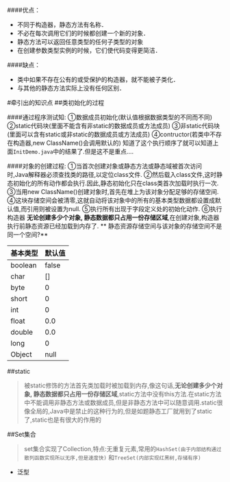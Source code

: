 ####优点：
- 不同于构造器，静态方法有名称．
- 不必在每次调用它们的时候都创建一个新的对象．
- 静态方法可以返回任意类型的任何子类型的对象
- 在创建参数类型实例的时候，它们使代码变得更简洁．

####缺点：
- 类中如果不存在公有的或受保护的构造器，就不能被子类化．
- 与其他的静态方法实际上没有任何区别．

#牵引出的知识点
 ##类初始化的过程


####通过程序测试知:
①数据成员初始化(默认值根据数据类型的不同而不同)
②static代码块(里面不能含有非static的数据成员或方法成员)
③非static代码块(里面可以含有static或非static的数据成员或方法成员)
④contructor(若类中不存在构造器,new ClassName()会调用默认的)
知道了这个执行顺序了就可以知道上面`InitDemo.java`中的结果了.但是这不是重点....

####对象的创建过程:
①当首次创建对象或静态方法或静态域被首次访问时,Java解释器必须查找类的路径,以定位class文件.
②然后载入class文件,这时静态初始化的所有动作都会执行.因此,静态初始化只在class类首次加载时执行一次.
③当用new ClassName()创建对象时,首先在堆上为该对象分配足够的存储空间.
④这块存储空间会被清零,这就自动将该对象中的所有的基本类型数据都设置成默认值,而引用则被设置为null.
⑤执行所有出现于字段定义处的初始化动作.
⑥执行构造器
**无论创建多少个对象, 静态数据都只占用一份存储区域**,在创建对象,构造器执行前静态资源已经加载到内存了.
** 静态资源存储空间与该对象的存储空间不是同一个空间?**

|基本类型|默认值|
|-|-|
|boolean|false|
|char|[]|
|byte|0|
|short|0|
|int|0|
|float|0.0|
|double|0.0|
|long|0|
|Object|null|

##static
>被static修饰的方法首先类加载时被加载到内存,像这句话,**无论创建多少个对象, 静态数据都只占用一份存储区域**,static方法中没有this方法.在static方法中不能调用非静态方法或数据成员,但是非静态方法中可以随意调用.static很像全局的,Java中是禁止的这种行为的,但是如题静态工厂就用到了static了,static也是有很大的作用的

##Set集合
>set集合实现了Collection,特点:无重复元素,常用的`HashSet(由于内部结构通过散列函数实现所以无序,但是速度快)` 和`TreeSet(内部实现红黑树,存储有序)`

 - 泛型


